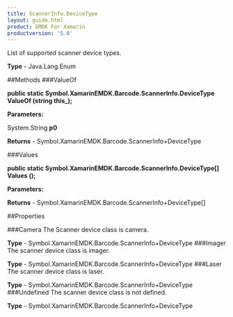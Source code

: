 ```yaml
---
title: ScannerInfo.DeviceType
layout: guide.html
product: EMDK For Xamarin 
productversion: '5.0' 
---
```

List of supported scanner device types.

**Type** - Java.Lang.Enum

##Methods
###ValueOf

**public static Symbol.XamarinEMDK.Barcode.ScannerInfo.DeviceType ValueOf (string this_);**


        

**Parameters:**

System.String **p0** 

**Returns** - Symbol.XamarinEMDK.Barcode.ScannerInfo+DeviceType

###Values

**public static Symbol.XamarinEMDK.Barcode.ScannerInfo.DeviceType[] Values ();**


        

**Parameters:**

**Returns** - Symbol.XamarinEMDK.Barcode.ScannerInfo+DeviceType[]

##Properties

###Camera
The Scanner device class is camera.

**Type** - Symbol.XamarinEMDK.Barcode.ScannerInfo+DeviceType
###Imager
The scanner device class is imager.

**Type** - Symbol.XamarinEMDK.Barcode.ScannerInfo+DeviceType
###Laser
The scanner device class is laser.

**Type** - Symbol.XamarinEMDK.Barcode.ScannerInfo+DeviceType
###Undefined
The scanner device class is not defined.

**Type** - Symbol.XamarinEMDK.Barcode.ScannerInfo+DeviceType
